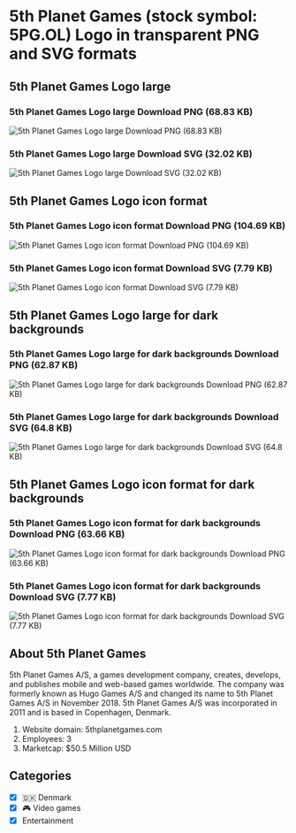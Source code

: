 # 5th Planet Games (stock symbol: 5PG.OL) Logo in transparent PNG and SVG formats

## 5th Planet Games Logo large

### 5th Planet Games Logo large Download PNG (68.83 KB)

![5th Planet Games Logo large Download PNG (68.83 KB)](/img/orig/5PG.OL_BIG-4101ec5b.png)

### 5th Planet Games Logo large Download SVG (32.02 KB)

![5th Planet Games Logo large Download SVG (32.02 KB)](/img/orig/5PG.OL_BIG-fd20cbcc.svg)

## 5th Planet Games Logo icon format

### 5th Planet Games Logo icon format Download PNG (104.69 KB)

![5th Planet Games Logo icon format Download PNG (104.69 KB)](/img/orig/5PG.OL-d7ae40ba.png)

### 5th Planet Games Logo icon format Download SVG (7.79 KB)

![5th Planet Games Logo icon format Download SVG (7.79 KB)](/img/orig/5PG.OL-77d15dc3.svg)

## 5th Planet Games Logo large for dark backgrounds

### 5th Planet Games Logo large for dark backgrounds Download PNG (62.87 KB)

![5th Planet Games Logo large for dark backgrounds Download PNG (62.87 KB)](/img/orig/5PG.OL_BIG.D-0a163d0f.png)

### 5th Planet Games Logo large for dark backgrounds Download SVG (64.8 KB)

![5th Planet Games Logo large for dark backgrounds Download SVG (64.8 KB)](/img/orig/5PG.OL_BIG.D-8ef3290b.svg)

## 5th Planet Games Logo icon format for dark backgrounds

### 5th Planet Games Logo icon format for dark backgrounds Download PNG (63.66 KB)

![5th Planet Games Logo icon format for dark backgrounds Download PNG (63.66 KB)](/img/orig/5PG.OL.D-72ff5a59.png)

### 5th Planet Games Logo icon format for dark backgrounds Download SVG (7.77 KB)

![5th Planet Games Logo icon format for dark backgrounds Download SVG (7.77 KB)](/img/orig/5PG.OL.D-f9b05732.svg)

## About 5th Planet Games

5th Planet Games A/S, a games development company, creates, develops, and publishes mobile and web-based games worldwide. The company was formerly known as Hugo Games A/S and changed its name to 5th Planet Games A/S in November 2018. 5th Planet Games A/S was incorporated in 2011 and is based in Copenhagen, Denmark.

1. Website domain: 5thplanetgames.com
2. Employees: 3
3. Marketcap: $50.5 Million USD


## Categories
- [x] 🇩🇰 Denmark
- [x] 🎮 Video games
- [x] Entertainment
